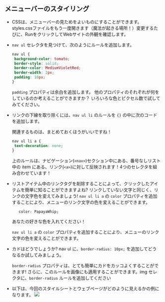 ## メニューバーのスタイリング

- CSSは、メニューバーの見ためをよいものにすることができます。 styles.cssファイルをもう一度開きます（魔法が起きる場所！）変更するたびに、RunをクリックしてWebサイトの外観を確認します。

- `nav ul` セレクタを見つけて、次のようにルールを追加します。

   ```css
   nav ul {
    background-color: tomato;
    border-style: solid;
    border-color: MediumVioletRed;
    border-width: 2px;
    padding: 10px;
   }
   ```

   `padding` プロパティは余白を追加します。 他のプロパティのそれぞれが何をしているのか考えることができますか？ いろいろな色とピクセル数で試してみてください。

- リンクの下線を取り除くには、`nav ul li` のルールを `{}` の中に次のコードを追加します。

   関連するものは、まとめておくほうがいいですね！

     ```css
     nav ul li a {
      text-decoration: none;
     }
     ```

  上のルールは、ナビゲーション\(`<nav>`\)セクション中にある、番号なしリスト中の item にある、リンク\(`<a>`\)に対して反映されます！4つのセレクタを組み合わせています！

- リストアイテム中のリンクタグを削除することによって、クリックしたアイテムを簡単に知ることができますよね?  リンクしていない文字と同じく、リンクの文字色を変えてみましょう!  `nav ul li a` の `color` プロパティを追加することにより、メニューのリンク文字の色を変えることができます。

   ```css
      color: PapayaWhip;
   ```

   あなたの好きな色を入れてください！

   `nav ul li a` の `color` プロパティを追加することにより、メニューのリンク文字の色を変えることができます。

- カドはどうでしょうか? nav ul に、`border-radius: 10px;` を追加してどうなるか試してみましょう。

   `border-radius` プロパティは、とても簡単にカドをカッコよくすることができます! さらに、このルールを画像にも適用することができます。img セレクタに、`border-radius` ルールを追加してください 

- 以下は、今回のスタイルシートとウェブページがどのように見えるかの例になります。 
  ![](assets/MenuBarFullStyles.png)



